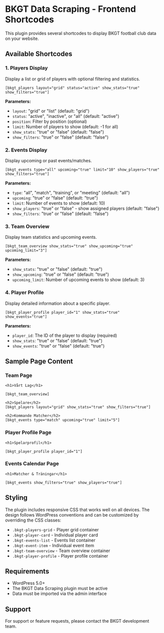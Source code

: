 # BKGT Data Scraping - Frontend Shortcodes

This plugin provides several shortcodes to display BKGT football club data on your website.

## Available Shortcodes

### 1. Players Display
Display a list or grid of players with optional filtering and statistics.

```
[bkgt_players layout="grid" status="active" show_stats="true" show_filters="true"]
```

**Parameters:**
- `layout`: "grid" or "list" (default: "grid")
- `status`: "active", "inactive", or "all" (default: "active")
- `position`: Filter by position (optional)
- `limit`: Number of players to show (default: -1 for all)
- `show_stats`: "true" or "false" (default: "false")
- `show_filters`: "true" or "false" (default: "false")

### 2. Events Display
Display upcoming or past events/matches.

```
[bkgt_events type="all" upcoming="true" limit="10" show_players="true" show_filters="true"]
```

**Parameters:**
- `type`: "all", "match", "training", or "meeting" (default: "all")
- `upcoming`: "true" or "false" (default: "true")
- `limit`: Number of events to show (default: 10)
- `show_players`: "true" or "false" - show assigned players (default: "false")
- `show_filters`: "true" or "false" (default: "false")

### 3. Team Overview
Display team statistics and upcoming events.

```
[bkgt_team_overview show_stats="true" show_upcoming="true" upcoming_limit="3"]
```

**Parameters:**
- `show_stats`: "true" or "false" (default: "true")
- `show_upcoming`: "true" or "false" (default: "true")
- `upcoming_limit`: Number of upcoming events to show (default: 3)

### 4. Player Profile
Display detailed information about a specific player.

```
[bkgt_player_profile player_id="1" show_stats="true" show_events="true"]
```

**Parameters:**
- `player_id`: The ID of the player to display (required)
- `show_stats`: "true" or "false" (default: "true")
- `show_events`: "true" or "false" (default: "true")

## Sample Page Content

### Team Page
```
<h1>Vårt Lag</h1>

[bkgt_team_overview]

<h2>Spelare</h2>
[bkgt_players layout="grid" show_stats="true" show_filters="true"]

<h2>Kommande Matcher</h2>
[bkgt_events type="match" upcoming="true" limit="5"]
```

### Player Profile Page
```
<h1>Spelarprofil</h1>

[bkgt_player_profile player_id="1"]
```

### Events Calendar Page
```
<h1>Matcher & Träningar</h1>

[bkgt_events show_filters="true" show_players="true"]
```

## Styling

The plugin includes responsive CSS that works well on all devices. The design follows WordPress conventions and can be customized by overriding the CSS classes:

- `.bkgt-players-grid` - Player grid container
- `.bkgt-player-card` - Individual player card
- `.bkgt-events-list` - Events list container
- `.bkgt-event-item` - Individual event item
- `.bkgt-team-overview` - Team overview container
- `.bkgt-player-profile` - Player profile container

## Requirements

- WordPress 5.0+
- The BKGT Data Scraping plugin must be active
- Data must be imported via the admin interface

## Support

For support or feature requests, please contact the BKGT development team.